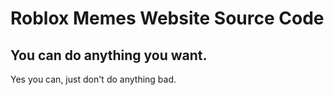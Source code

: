 # Roblox Memes Website Source Code
## You can do anything you want.
Yes you can, just don't do anything bad.
